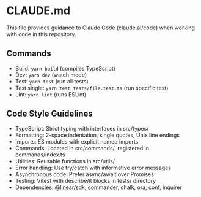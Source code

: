 # CLAUDE.md

This file provides guidance to Claude Code (claude.ai/code) when working with code in this repository.

## Commands
- Build: `yarn build` (compiles TypeScript)
- Dev: `yarn dev` (watch mode)
- Test: `yarn test` (run all tests)
- Test single: `yarn test tests/file.test.ts` (run specific test)
- Lint: `yarn lint` (runs ESLint)

## Code Style Guidelines
- TypeScript: Strict typing with interfaces in src/types/
- Formatting: 2-space indentation, single quotes, Unix line endings
- Imports: ES modules with explicit named imports
- Commands: Located in src/commands/, registered in commands/index.ts
- Utilities: Reusable functions in src/utils/
- Error handling: Use try/catch with informative error messages
- Asynchronous code: Prefer async/await over Promises
- Testing: Vitest with describe/it blocks in tests/ directory
- Dependencies: @linear/sdk, commander, chalk, ora, conf, inquirer